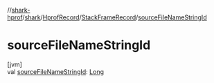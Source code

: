 //[shark-hprof](../../../../index.md)/[shark](../../index.md)/[HprofRecord](../index.md)/[StackFrameRecord](index.md)/[sourceFileNameStringId](source-file-name-string-id.md)

# sourceFileNameStringId

[jvm]\
val [sourceFileNameStringId](source-file-name-string-id.md): [Long](https://kotlinlang.org/api/latest/jvm/stdlib/kotlin/-long/index.html)
